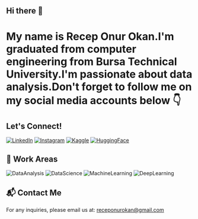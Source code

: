 ## Hi there 👋

# My name is Recep Onur Okan.I'm graduated from computer engineering from Bursa Technical University.I'm passionate about data analysis.Don't forget to follow me on my social media accounts below 👇

## Let's Connect!
[![LinkedIn](https://img.shields.io/badge/LinkedIn-blue?style=for-the-badge&logo=linkedin)](https://www.linkedin.com/in/recep-onur-okan-195681236/)
[![Instagram](https://img.shields.io/badge/Instagram-purple?style=for-the-badge&logo=instagram)](https://www.instagram.com/receponur7/)
[![Kaggle](https://img.shields.io/badge/Kaggle-blue?style=for-the-badge&logo=kaggle)](https://www.kaggle.com/receponurokan)
[![HuggingFace](https://img.shields.io/badge/HuggingFace-green?style=for-the-badge&logo=huggingface)](https://huggingface.co/RecepOnur)



## 🤖 Work Areas
![DataAnalysis](https://img.shields.io/badge/DataAnalysis-blue?style=for-the-badge)
![DataScience](https://img.shields.io/badge/DataScience-yellow?style=for-the-badge)
![MachineLearning](https://img.shields.io/badge/MachineLearning-orange?style=for-the-badge)
![DeepLearning](https://img.shields.io/badge/DeepLearning-red?style=for-the-badge)



## 📬 Contact Me
For any inquiries, please email us at: [receponurokan@gmail.com](mailto:receponurokan@gmail.com)
